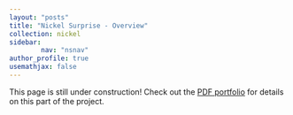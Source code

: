 ```yaml
---
layout: "posts"
title: "Nickel Surprise - Overview"
collection: nickel
sidebar:
        nav: "nsnav"
author_profile: true
usemathjax: false
---
```


This page is still under construction! Check out the [PDF portfolio](/portfolio.pdf/) for details on this part of the project. 